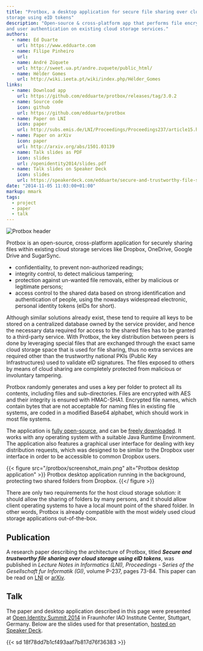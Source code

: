 ```yaml
---
title: "Protbox, a desktop application for secure file sharing over cloud
storage using eID tokens"
description: "Open-source & cross-platform app that performs file encryption
and user authentication on existing cloud storage services."
authors:
  - name: Ed Duarte
    url: https://www.edduarte.com
  - name: Filipe Pinheiro
    url: 
  - name: André Zúquete
    url: http://sweet.ua.pt/andre.zuquete/public_html/
  - name: Hélder Gomes
    url: http://wiki.ieeta.pt/wiki/index.php/Hélder_Gomes
links:
  - name: Download app
    url: https://github.com/edduarte/protbox/releases/tag/3.0.2
  - name: Source code
    icon: github
    url: https://github.com/edduarte/protbox
  - name: Paper on LNI
    icon: paper
    url: http://subs.emis.de/LNI/Proceedings/Proceedings237/article15.html
  - name: Paper on arXiv
    icon: paper
    url: http://arxiv.org/abs/1501.03139
  - name: Talk slides as PDF
    icon: slides
    url: /openidentity2014/slides.pdf
  - name: Talk slides on Speaker Deck
    icon: slides
    url: https://speakerdeck.com/edduarte/secure-and-trustworthy-file-sharing-over-cloud-storage-using-eid-tokens
date: "2014-11-05 11:03:00+01:00"
markup: mmark
tags:
  - project
  - paper
  - talk
---
```


![Protbox header](/protbox/logo-v3.png)

Protbox is an open-source, cross-platform application for securely sharing files
within existing cloud storage services like Dropbox, OneDrive, Google Drive and
SugarSync.

- confidentiality, to prevent non-authorized readings;
- integrity control, to detect malicious tampering;
- protection against un-wanted file removals, either by malicious or legitimate
  persons;
- access control to the shared data based on strong identification and
  authentication of people, using the nowadays widespread electronic, personal
  identity tokens (eIDs for short).

Although similar solutions already exist, these tend to require all keys to be
stored on a centralized database owned by the service provider, and hence the
necessary data required for access to the shared files has to be granted to a
third-party service. With Protbox, the key distribution between peers is done by
leveraging special files that are exchanged through the exact same cloud storage
space that is used for file sharing, thus no extra services are required other
than the trustworthy national PKIs (Public Key Infrastructures) used to validate
eID signatures. The files exposed to others by means of cloud sharing are
completely protected from malicious or involuntary tampering.

Protbox randomly generates and uses a key per folder to protect all its
contents, including files and sub-directories. Files are encrypted with AES and
their integrity is ensured with HMAC-SHA1. Encrypted file names, which contain
bytes that are not acceptable for naming files in existing file systems, are
coded in a modified Base64 alphabet, which should work in most file systems.

The application is [fully open-source](https://github.com/edduarte/protbox), and
can be [freely
downloaded](https://github.com/edduarte/protbox/releases/tag/3.0.2). It works
with any operating system with a suitable Java Runtime Environment. The
application also features a graphical user interface for dealing with key
distribution requests, which was designed to be similar to the Dropbox user
interface in order to be accessible to common Dropbox users.

{{< figure
  src="/protbox/screenshot_main.png"
  alt="Protbox desktop application" >}}
Protbox desktop application running in the background, protecting two shared
folders from Dropbox.
{{</ figure >}}

There are only two requirements for the host cloud storage solution: it should
allow the sharing of folders by many persons, and it should allow client
operating systems to have a local mount point of the shared folder. In other
words, Protbox is already compatible with the most widely used cloud storage
applications out-of-the-box.


## Publication

A research paper describing the architecture of Protbox, titled **_Secure and
trustworthy file sharing over cloud storage using eID tokens_**, was published
in _Lecture Notes in Informatics (LNI), Proceedings - Series of the Gesellschaft
fur Informatik (GI)_, volume P-237, pages 73-84. This paper can be read on
[LNI](http://subs.emis.de/LNI/Proceedings/Proceedings237/article15.html) or
[arXiv](http://arxiv.org/abs/1501.03139).


## Talk

The paper and desktop application described in this page were presented at [Open
Identity Summit 2014](https://go.eid.as/summit/) in Fraunhofer IAO Institute
Center, Stuttgart, Germany. Below are the slides used for that presentation,
[hosted on Speaker
Deck](https://speakerdeck.com/edduarte/secure-and-trustworthy-file-sharing-over-cloud-storage-using-eid-tokens).

{{< sd 18f78dd7b1cf493aaf7b817d76f36383 >}}


